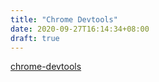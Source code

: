 ```yaml
---
title: "Chrome Devtools"
date: 2020-09-27T16:14:34+08:00
draft: true
---
```



[chrome-devtools](https://developers.google.com/web/tools/chrome-devtools)